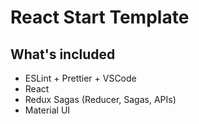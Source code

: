 # React Start Template

## What's included

- ESLint + Prettier + VSCode
- React
- Redux Sagas (Reducer, Sagas, APIs)
- Material UI
